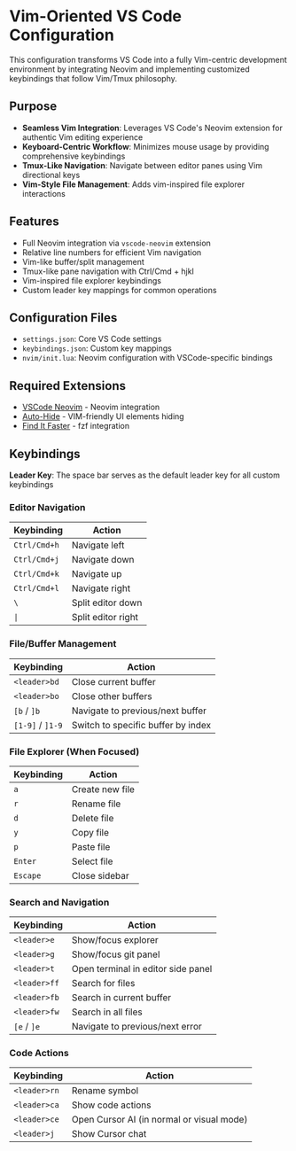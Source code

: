 # Vim-Oriented VS Code Configuration

This configuration transforms VS Code into a fully Vim-centric development environment by integrating Neovim and implementing customized keybindings that follow Vim/Tmux philosophy.

## Purpose

- **Seamless Vim Integration**: Leverages VS Code's Neovim extension for authentic Vim editing experience
- **Keyboard-Centric Workflow**: Minimizes mouse usage by providing comprehensive keybindings
- **Tmux-Like Navigation**: Navigate between editor panes using Vim directional keys
- **Vim-Style File Management**: Adds vim-inspired file explorer interactions

## Features

- Full Neovim integration via `vscode-neovim` extension
- Relative line numbers for efficient Vim navigation
- Vim-like buffer/split management
- Tmux-like pane navigation with Ctrl/Cmd + hjkl
- Vim-inspired file explorer keybindings
- Custom leader key mappings for common operations

## Configuration Files

- `settings.json`: Core VS Code settings
- `keybindings.json`: Custom key mappings
- `nvim/init.lua`: Neovim configuration with VSCode-specific bindings

## Required Extensions

- [VSCode Neovim](https://marketplace.visualstudio.com/items?itemName=asvetliakov.vscode-neovim) - Neovim integration
- [Auto-Hide](https://marketplace.cursorapi.com/items?itemName=Vitchu.vscode-autohide-vim) - VIM-friendly UI elements hiding
- [Find It Faster](https://marketplace.cursorapi.com/items?itemName=TomRijndorp.find-it-faster) - fzf integration

## Keybindings

**Leader Key**: The space bar serves as the default leader key for all custom keybindings

### Editor Navigation

| Keybinding | Action |
|------------|--------|
| `Ctrl/Cmd+h` | Navigate left |
| `Ctrl/Cmd+j` | Navigate down |
| `Ctrl/Cmd+k` | Navigate up |
| `Ctrl/Cmd+l` | Navigate right |
| `\` | Split editor down |
| `\|` | Split editor right |

### File/Buffer Management

| Keybinding | Action |
|------------|--------|
| `<leader>bd` | Close current buffer |
| `<leader>bo` | Close other buffers |
| `[b` / `]b` | Navigate to previous/next buffer |
| `[1-9]` / `]1-9` | Switch to specific buffer by index |

### File Explorer (When Focused)

| Keybinding | Action |
|------------|--------|
| `a` | Create new file |
| `r` | Rename file |
| `d` | Delete file |
| `y` | Copy file |
| `p` | Paste file |
| `Enter` | Select file |
| `Escape` | Close sidebar |

### Search and Navigation

| Keybinding | Action |
|------------|--------|
| `<leader>e` | Show/focus explorer |
| `<leader>g` | Show/focus git panel |
| `<leader>t` | Open terminal in editor side panel |
| `<leader>ff` | Search for files |
| `<leader>fb` | Search in current buffer |
| `<leader>fw` | Search in all files |
| `[e` / `]e` | Navigate to previous/next error |

### Code Actions

| Keybinding | Action |
|------------|--------|
| `<leader>rn` | Rename symbol |
| `<leader>ca` | Show code actions |
| `<leader>ce` | Open Cursor AI (in normal or visual mode) |
| `<leader>j` | Show Cursor chat |